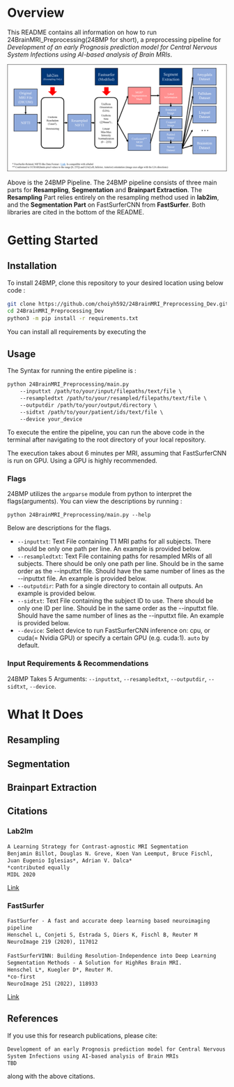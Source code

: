 # Overview

This README contains all information on how to run 24BrainMRI_Preprocessing(24BMP for short), a preprocessing pipeline for *Development of an early Prognosis prediction model for Central Nervous System Infections using AI-based analysis of Brain MRIs*.

![](/images/pipeline_diagram.png)

Above is the 24BMP Pipeline. The 24BMP pipeline consists of three main parts for **Resampling**, **Segmentation** and **Brainpart Extraction**. The **Resampling** Part relies entirely on the resampling method used in **lab2im**, and the **Segmentation Part** on FastSurferCNN from **FastSurfer**. Both libraries are cited in the bottom of the README.

# Getting Started

## Installation
To install 24BMP, clone this repository to your desired location using below code :

```bash
git clone https://github.com/choiyh592/24BrainMRI_Preprocessing_Dev.git
cd 24BrainMRI_Preprocessing_Dev
python3 -m pip install -r requirements.txt
```
You can install all requirements by executing the 
## Usage
The Syntax for running the entire pipeline is :
```
python 24BrainMRI_Preprocessing/main.py 
    --inputtxt /path/to/your/input/filepaths/text/file \
    --resampledtxt /path/to/your/resampled/filepaths/text/file \
    --outputdir /path/to/your/output/directory \
    --sidtxt /path/to/your/patient/ids/text/file \
    --device your_device
```
To execute the entire the pipeline, you can run the above code in the terminal after navigating to the root directory of your local repository.

The execution takes about 6 minutes per MRI, assuming that FastSurferCNN is run on GPU. Using a GPU is highly recommended.

### Flags
24BMP utilizes the ```argparse``` module from python to interpret the flags(arguments). You can view the descriptions by running : 
```
python 24BrainMRI_Preprocessing/main.py --help
```
Below are descriptions for the flags.
* `--inputtxt`: Text File containing T1 MRI paths for all subjects. There should be only one path per line. An example is provided below.
* `--resampledtxt`: Text File containing paths for resampled MRIs of all subjects. There should be only one path per line. Should be in the same order as the --inputtxt file. Should have the same number of lines as the --inputtxt file. An example is provided below.
* `--outputdir`: Path for a single directory to contain all outputs. An example is provided below.
* `--sidtxt`: Text File containing the subject ID to use. There should be only one ID per line. Should be in the same order as the --inputtxt file. Should have the same number of lines as the --inputtxt file. An example is provided below.
* `--device`: Select device to run FastSurferCNN inference on: cpu, or cuda(= Nvidia GPU) or specify a certain GPU (e.g. cuda:1). ```auto``` by default.

### Input Requirements & Recommendations
24BMP Takes 5 Arguments: `--inputtxt`, `--resampledtxt`, `--outputdir`, `--sidtxt`, `--device`.

# What It Does

## Resampling

## Segmentation

## Brainpart Extraction

## Citations

### Lab2Im

```
A Learning Strategy for Contrast-agnostic MRI Segmentation
Benjamin Billot, Douglas N. Greve, Koen Van Leemput, Bruce Fischl, Juan Eugenio Iglesias*, Adrian V. Dalca*
*contributed equally
MIDL 2020
```
[Link](https://github.com/BBillot/lab2im/tree/master)

### FastSurfer

```
FastSurfer - A fast and accurate deep learning based neuroimaging pipeline
Henschel L, Conjeti S, Estrada S, Diers K, Fischl B, Reuter M
NeuroImage 219 (2020), 117012

FastSurferVINN: Building Resolution-Independence into Deep Learning Segmentation Methods - A Solution for HighRes Brain MRI.
Henschel L*, Kuegler D*, Reuter M.
*co-first
NeuroImage 251 (2022), 118933
```
[Link](https://github.com/deep-mi/FastSurfer)

## References

If you use this for research publications, please cite:
```
Development of an early Prognosis prediction model for Central Nervous System Infections using AI-based analysis of Brain MRIs
TBD
```
along with the above citations.
